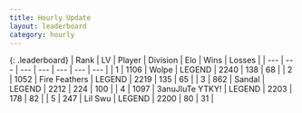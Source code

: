 ```yaml
---
title: Hourly Update
layout: leaderboard
category: hourly
---
```


{: .leaderboard}
| Rank | LV | Player | Division | Elo | Wins | Losses |
| --- | --- | --- | --- | --- | --- | --- |
| <span data-change="0">1</span> | 1106 | <span title="ID: 204953">Wolpe</span> | LEGEND | <span data-change="0">2240</span> | <span data-change="0">138</span> | <span data-change="0">68</span> |
| <span data-change="0">2</span> | 1052 | <span title="ID: 357425">Fire Feathers</span> | LEGEND | <span data-change="0">2219</span> | <span data-change="0">135</span> | <span data-change="0">65</span> |
| <span data-change="0">3</span> | 862 | <span title="ID: 315148">Sandal</span> | LEGEND | <span data-change="0">2212</span> | <span data-change="0">224</span> | <span data-change="0">100</span> |
| <span data-change="2">4</span> | 1097 | <span title="ID: 203132">3anuJIuTe YTKY!</span> | LEGEND | <span data-change="11">2203</span> | <span data-change="3">178</span> | <span data-change="0">82</span> |
| <span data-change="-1">5</span> | 247 | <span title="ID: 468342">Lil Swu</span> | LEGEND | <span data-change="0">2200</span> | <span data-change="0">80</span> | <span data-change="0">31</span> |
